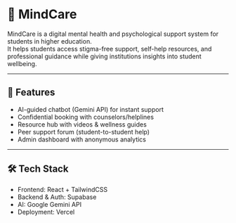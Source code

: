 # 🧠 MindCare

MindCare is a digital mental health and psychological support system for students in higher education.  
It helps students access stigma-free support, self-help resources, and professional guidance while giving institutions insights into student wellbeing.

---

## 🚀 Features
- AI-guided chatbot (Gemini API) for instant support  
- Confidential booking with counselors/helplines  
- Resource hub with videos & wellness guides  
- Peer support forum (student-to-student help)  
- Admin dashboard with anonymous analytics  

---

## 🛠 Tech Stack
- Frontend: React + TailwindCSS  
- Backend & Auth: Supabase  
- AI: Google Gemini API  
- Deployment: Vercel  
